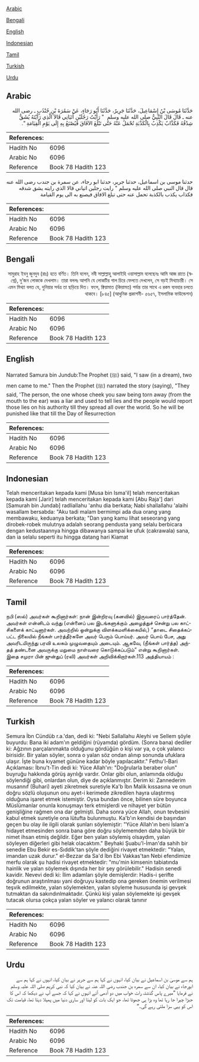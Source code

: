 [Arabic](#arabic)

[Bengali](#bengali)

[English](#english)

[Indonesian](#indonesian)

[Tamil](#tamil)

[Turkish](#turkish)

[Urdu](#urdu)

## Arabic


<div dir="rtl" lang="ar" style={{fontSize:'larger',backgroundColor:'#f8f9fa',padding:20}}>
حَدَّثَنَا مُوسَى بْنُ إِسْمَاعِيلَ، حَدَّثَنَا جَرِيرٌ، حَدَّثَنَا أَبُو رَجَاءٍ، عَنْ سَمُرَةَ بْنِ جُنْدُبٍ ـ رضى الله عنه ـ قَالَ قَالَ النَّبِيُّ صلى الله عليه وسلم ‏ "‏ رَأَيْتُ رَجُلَيْنِ أَتَيَانِي قَالاَ الَّذِي رَأَيْتَهُ يُشَقُّ شِدْقُهُ فَكَذَّابٌ يَكْذِبُ بِالْكَذْبَةِ تُحْمَلُ عَنْهُ حَتَّى تَبْلُغَ الآفَاقَ فَيُصْنَعُ بِهِ إِلَى يَوْمِ الْقِيَامَةِ ‏"‏‏.‏
</div>
<div style={{backgroundColor:'#f8f9fa',padding:20, marginBottom: 10}}><table> <thead> <tr> <th>References:</th> <th></th> </tr> </thead> <tbody><tr><td>Hadith No</td><td>6096</td></tr><tr><td>Arabic No</td><td>6096</td></tr><tr><td>Reference</td><td>Book 78 Hadith 123</td></tr></tbody></table></div>


<div dir="rtl" lang="ar" style={{fontSize:'larger',backgroundColor:'#f8f9fa',padding:20}}>
حدثنا موسى بن اسماعيل، حدثنا جرير، حدثنا ابو رجاء، عن سمرة بن جندب رضى الله عنه قال قال النبي صلى الله عليه وسلم " رايت رجلين اتياني قالا الذي رايته يشق شدقه فكذاب يكذب بالكذبة تحمل عنه حتى تبلغ الافاق فيصنع به الى يوم القيامة
</div>
<div style={{backgroundColor:'#f8f9fa',padding:20, marginBottom: 10}}><table> <thead> <tr> <th>References:</th> <th></th> </tr> </thead> <tbody><tr><td>Hadith No</td><td>6096</td></tr><tr><td>Arabic No</td><td>6096</td></tr><tr><td>Reference</td><td>Book 78 Hadith 123</td></tr></tbody></table></div>

## Bengali


<div dir="rtl" lang="bn" style={{fontSize:'larger',backgroundColor:'#f8f9fa',padding:20}}>
সামুরাহ ইবনু জুনদুব (রাঃ) হতে বর্ণিত। তিনি বলেন, নবী সাল্লাল্লাহু আলাইহি ওয়াসাল্লাম বলেছেনঃ আমি আজ রাতে (স্বপ্নে), দু’জন লোককে দেখলাম। তারা বললঃ আপনি যে লোকটির গাল চিরে ফেলতে দেখলেন, সে বড়ই মিথ্যাচারী। সে এমন মিথ্যা বলত যে, দুনিয়ার সর্বত্র তা ছড়িয়ে দিত। ফলে, ক্বিয়ামাত (কিয়ামত) পর্যন্ত তার সাথে এ রকম ব্যবহার চলতে থাকবে। [৮৪৫] (আধুনিক প্রকাশনী- ৫৬৫৭, ইসলামিক ফাউন্ডেশন)
</div>
<div style={{backgroundColor:'#f8f9fa',padding:20, marginBottom: 10}}><table> <thead> <tr> <th>References:</th> <th></th> </tr> </thead> <tbody><tr><td>Hadith No</td><td>6096</td></tr><tr><td>Arabic No</td><td>6096</td></tr><tr><td>Reference</td><td>Book 78 Hadith 123</td></tr></tbody></table></div>

## English


<div dir="ltr" lang="en" style={{fontSize:'larger',backgroundColor:'#f8f9fa',padding:20}}>
Narrated Samura bin Jundub:The Prophet (ﷺ) said, "I saw (in a dream), two men came to me." Then the Prophet (ﷺ) narrated the story (saying), "They said, 'The person, the one whose cheek you saw being torn away (from the mouth to the ear) was a liar and used to tell lies and the people would report those lies on his authority till they spread all over the world. So he will be punished like that till the Day of Resurrection
</div>
<div style={{backgroundColor:'#f8f9fa',padding:20, marginBottom: 10}}><table> <thead> <tr> <th>References:</th> <th></th> </tr> </thead> <tbody><tr><td>Hadith No</td><td>6096</td></tr><tr><td>Arabic No</td><td>6096</td></tr><tr><td>Reference</td><td>Book 78 Hadith 123</td></tr></tbody></table></div>

## Indonesian


<div dir="ltr" lang="id" style={{fontSize:'larger',backgroundColor:'#f8f9fa',padding:20}}>
Telah menceritakan kepada kami [Musa bin Isma'il] telah menceritakan kepada kami [Jarir] telah menceritakan kepada kami [Abu Raja'] dari [Samurah bin Jundab] radliallahu 'anhu dia berkata; Nabi shallallahu 'alaihi wasallam bersabda: "Aku tadi malam bermimpi ada dua orang yang membawaku, keduanya berkata; "Dan yang kamu lihat seseorang yang dirobek-robek mulutnya adalah seorang pendusta yang selalu berbicara dengan kedustaannya hingga dibawanya sampai ke ufuk (cakrawala) sana, dan ia selalu seperti itu hingga datang hari Kiamat
</div>
<div style={{backgroundColor:'#f8f9fa',padding:20, marginBottom: 10}}><table> <thead> <tr> <th>References:</th> <th></th> </tr> </thead> <tbody><tr><td>Hadith No</td><td>6096</td></tr><tr><td>Arabic No</td><td>6096</td></tr><tr><td>Reference</td><td>Book 78 Hadith 123</td></tr></tbody></table></div>

## Tamil


<div dir="ltr" lang="ta" style={{fontSize:'larger',backgroundColor:'#f8f9fa',padding:20}}>
நபி (ஸல்) அவர்கள் கூறினார்கள்: நான் இன்றிரவு (கனவில்) இருவரைப் பார்த்தேன். அவர்கள் என்னிடம் வந்து (என்னைப் பல இடங்களுக்கும் அழைத்துச் சென்று பல காட்சிகளைக் காட்டினார்கள். அவற்றில் ஒன்றுக்கு விளக்கமளிக்கையில்,) “தாடை சிதைக்கப்பட்ட நிலையில் நீங்கள் பார்த்தீர்களே அவர் பெரும் பொய்யர். அவர் பொய் பேச, அது அவரிடமிருந்து பரவி உலகம் முழுவதையும் அடையும். ஆகவே, (நீங்கள் பார்த்த) அந்தத் தண்டனை அவருக்கு மறுமை நாள்வரை கொடுக்கப்படும்” என்று கூறினார்கள். இதை சமுரா பின் ஜுன்துப் (ரலி) அவர்கள் அறிவிக்கிறார்கள்.113 அத்தியாயம் :
</div>
<div style={{backgroundColor:'#f8f9fa',padding:20, marginBottom: 10}}><table> <thead> <tr> <th>References:</th> <th></th> </tr> </thead> <tbody><tr><td>Hadith No</td><td>6096</td></tr><tr><td>Arabic No</td><td>6096</td></tr><tr><td>Reference</td><td>Book 78 Hadith 123</td></tr></tbody></table></div>

## Turkish


<div dir="ltr" lang="tr" style={{fontSize:'larger',backgroundColor:'#f8f9fa',padding:20}}>
Semura İbn Cündüb r.a.'dan, dedi ki: "Nebi Sallallahu Aleyhi ve Sellem şöyle buyurdu: Bana iki adam'ın geldiğini (rüyamda) gördüm. (Sonra bana) dediler ki: Ağzının parçalanmakta olduğunu gördüğün o kişi var ya, o çok yalancı birisidir. Bir yalan söyler, sonra o yalan söz ondan alınıp sonunda ufuklara ulaşır. İşte buna kıyamet gününe kadar böyle yapılacaktır." Fethu'l-Bari Açıklaması: İbnu't-Tin dedi ki: Yüce Allah'ın: "Doğrularla beraber olun" buyruğu hakkında görüş ayrılığı vardır. Onlar gibi olun, anlamında olduğu söylendiği gibi, onlardan olun, diye de açıklanmıştır. Derim ki: Zannederim musannıf (Buhari) ayeti zikretmek suretiyle Ka'b İbn Malik kıssasına ve onun doğru sözlü oluşunun onu ayet-i kerimede zikredilen hayra ulaştırmış olduğuna işaret etmek istemiştir. Oysa bundan önce, bilinen süre boyunca Müslümanlar onunla konuşmayı terk etmişlerdi ve nihayet yer bütün genişliğine rağmen ona dar gelmişti. Daha sonra yüce Allah, onun tevbesini kabul etmek suretiyle ona lütufta bulunmuştu. Ka'b'ın kendisi de başından geçen bu olay ile ilgili olarak şunları söylemiştir: "Yüce Allah'ın beni İslam'a hidayet etmesinden sonra bana göre doğru söylememden daha büyük bir nimet ihsan etmiş değildir. Eğer ben yalan söylemiş olsaydım, yalan söyleyen diğerleri gibi helak olacaktım." Beyhaki Şuabu'l-İman'da sahih bir senedie Ebu Bekir es-Sıddik'tan şöyle dediğini rivayet etmektedir: "Yalan, imandan uzak durur." el-Bezzar da Sa'd İbn Ebi Vakkas'tan Nebi efendimize merfu olarak şu hadisi rivayet etmektedir: "mu'min kimsenin tabiatında hainlik ve yalan söylemek dışında her bir şey görülebilir." Hadisin senedi kavidir. Nevevi dedi ki: İlim adamları şöyle demişlerdir: Hadis-i şerifte doğrunun araştınlması yani doğruyu kastedip ona gereken önemin verilmesi teşvik edilmekte, yalan söylemekten, yalan söyleme hususunda işi gevşek tutmaktan da sakındınlmaktadır. Çünkü kişi yalan söylemekte işi gevşek tutacak olursa çokça yalan söyler ve yalancı olarak tanınır
</div>
<div style={{backgroundColor:'#f8f9fa',padding:20, marginBottom: 10}}><table> <thead> <tr> <th>References:</th> <th></th> </tr> </thead> <tbody><tr><td>Hadith No</td><td>6096</td></tr><tr><td>Arabic No</td><td>6096</td></tr><tr><td>Reference</td><td>Book 78 Hadith 123</td></tr></tbody></table></div>

## Urdu


<div dir="rtl" lang="ur" style={{fontSize:'larger',backgroundColor:'#f8f9fa',padding:20}}>
ہم سے موسیٰ بن اسماعیل نے بیان کیا، انہوں نے کہا ہم سے جریر نے بیان کیا، انہوں نے کہا ہم سے ابورجاء نے بیان کیا، ان سے سمرہ بن جندب رضی اللہ عنہ نے بیان کیا کہ نبی کریم صلی اللہ علیہ وسلم نے فرمایا ”میرے پاس گذشتہ رات خواب میں دو آدمی آئے انہوں نے کہا کہ جسے آپ نے دیکھا کہ اس کا جبڑا چیرا جا رہا تھا وہ بڑا ہی جھوٹا تھا، جو ایک بات کو لیتا اور ساری دنیا میں پھیلا دیتا تھا، قیامت تک اس کو یہی سزا ملتی رہے گی۔“
</div>
<div style={{backgroundColor:'#f8f9fa',padding:20, marginBottom: 10}}><table> <thead> <tr> <th>References:</th> <th></th> </tr> </thead> <tbody><tr><td>Hadith No</td><td>6096</td></tr><tr><td>Arabic No</td><td>6096</td></tr><tr><td>Reference</td><td>Book 78 Hadith 123</td></tr></tbody></table></div>